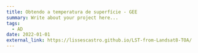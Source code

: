 ```yaml
---
title: Obtendo a temperatura de superfície - GEE
summary: Write about your project here...
tags:
  - AD
date: 2022-01-01
external_link: https://lissescastro.github.io/LST-from-Landsat8-TOA/
---
```

